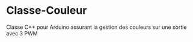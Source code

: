 Classe-Couleur
==============

Classe C++ pour Arduino assurant la gestion des couleurs sur une sortie avec 3 PWM

